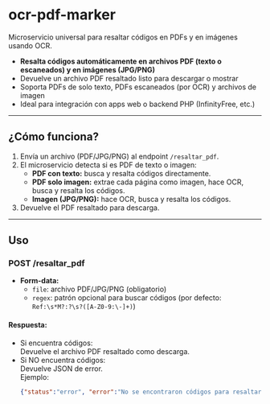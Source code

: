 # ocr-pdf-marker

Microservicio universal para resaltar códigos en PDFs y en imágenes usando OCR.

- **Resalta códigos automáticamente en archivos PDF (texto o escaneados) y en imágenes (JPG/PNG)**
- Devuelve un archivo PDF resaltado listo para descargar o mostrar
- Soporta PDFs de solo texto, PDFs escaneados (por OCR) y archivos de imagen
- Ideal para integración con apps web o backend PHP (InfinityFree, etc.)

---

## **¿Cómo funciona?**

1. Envía un archivo (PDF/JPG/PNG) al endpoint `/resaltar_pdf`.
2. El microservicio detecta si es PDF de texto o imagen:
   - **PDF con texto:** busca y resalta códigos directamente.
   - **PDF solo imagen:** extrae cada página como imagen, hace OCR, busca y resalta los códigos.
   - **Imagen (JPG/PNG):** hace OCR, busca y resalta los códigos.
3. Devuelve el PDF resaltado para descarga.

---

## **Uso**

### **POST /resaltar_pdf**

- **Form-data:**
  - `file`: archivo PDF/JPG/PNG (obligatorio)
  - `regex`: patrón opcional para buscar códigos (por defecto: `Ref:\s*M?:?\s?([A-Z0-9:\-]+)`)

#### **Respuesta:**
- Si encuentra códigos:  
  Devuelve el archivo PDF resaltado como descarga.
- Si NO encuentra códigos:  
  Devuelve JSON de error.  
  Ejemplo:  
  ```json
  {"status":"error", "error":"No se encontraron códigos para resaltar"}
